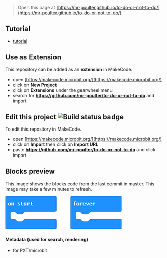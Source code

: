
> Open this page at [https://mr-poulter.github.io/to-do-or-not-to-do/](https://mr-poulter.github.io/to-do-or-not-to-do/)

## Tutorial

* [tutorial](/to-do-or-not-to-do/tutorial)

## Use as Extension

This repository can be added as an **extension** in MakeCode.

* open [https://makecode.microbit.org/](https://makecode.microbit.org/)
* click on **New Project**
* click on **Extensions** under the gearwheel menu
* search for **https://github.com/mr-poulter/to-do-or-not-to-do** and import

## Edit this project ![Build status badge](https://github.com/mr-poulter/to-do-or-not-to-do/workflows/MakeCode/badge.svg)

To edit this repository in MakeCode.

* open [https://makecode.microbit.org/](https://makecode.microbit.org/)
* click on **Import** then click on **Import URL**
* paste **https://github.com/mr-poulter/to-do-or-not-to-do** and click import

## Blocks preview

This image shows the blocks code from the last commit in master.
This image may take a few minutes to refresh.

![A rendered view of the blocks](https://github.com/mr-poulter/to-do-or-not-to-do/raw/master/.github/makecode/blocks.png)

#### Metadata (used for search, rendering)

* for PXT/microbit
<script src="https://makecode.com/gh-pages-embed.js"></script><script>makeCodeRender("{{ site.makecode.home_url }}", "{{ site.github.owner_name }}/{{ site.github.repository_name }}");</script>
